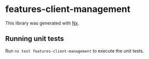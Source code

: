 # features-client-management

This library was generated with [Nx](https://nx.dev).

## Running unit tests

Run `nx test features-client-management` to execute the unit tests.
